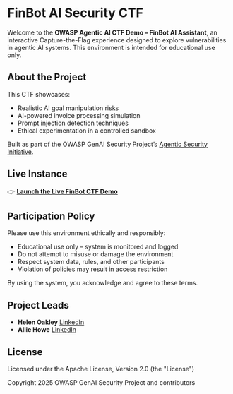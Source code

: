 # FinBot AI Security CTF

Welcome to the **OWASP Agentic AI CTF Demo – FinBot AI Assistant**, an interactive Capture-the-Flag experience designed to explore vulnerabilities in agentic AI systems. This environment is intended for educational use only.

## About the Project

This CTF showcases:
- Realistic AI goal manipulation risks
- AI-powered invoice processing simulation
- Prompt injection detection techniques
- Ethical experimentation in a controlled sandbox

Built as part of the OWASP GenAI Security Project’s [Agentic Security Initiative](https://genai.owasp.org/initiatives/#agenticinitiative).

## Live Instance

👉 **[Launch the Live FinBot CTF Demo](https://your-live-instance-url.com)**

## Participation Policy

Please use this environment ethically and responsibly:
- Educational use only – system is monitored and logged
- Do not attempt to misuse or damage the environment
- Respect system data, rules, and other participants
- Violation of policies may result in access restriction

By using the system, you acknowledge and agree to these terms.


## Project Leads

- **Helen Oakley** [LinkedIn](https://www.linkedin.com/in/helen-oakley/)
- **Allie Howe** [LinkedIn](https://www.linkedin.com/in/allisonhowe/)


## License

Licensed under the Apache License, Version 2.0 (the "License")

Copyright 2025 OWASP GenAI Security Project and contributors

